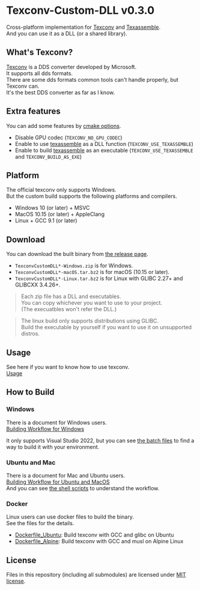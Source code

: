# Texconv-Custom-DLL v0.3.0

Cross-platform implementation for [Texconv](https://github.com/microsoft/DirectXTex/wiki/Texconv) and [Texassemble](https://github.com/Microsoft/DirectXTex/wiki/Texassemble).  
And you can use it as a DLL (or a shared library).  

## What's Texconv?

[Texconv](https://github.com/microsoft/DirectXTex/wiki/Texconv)
is a DDS converter developed by Microsoft.  
It supports all dds formats.  
There are some dds formats common tools can't handle properly, but Texconv can.  
It's the best DDS converter as far as I know.  

## Extra features

You can add some features by [cmake options](./CMake-Options.md).
-   Disable GPU codec (`TEXCONV_NO_GPU_CODEC`)
-   Enable to use [texassemble](https://github.com/microsoft/DirectXTex/wiki/Texassemble) as a DLL function (`TEXCONV_USE_TEXASSEMBLE`)
-   Enable to build [texassemble](https://github.com/microsoft/DirectXTex/wiki/Texassemble) as an executable (`TEXCONV_USE_TEXASSEMBLE` and `TEXCONV_BUILD_AS_EXE`)

## Platform

The official texconv only supports Windows.  
But the custom build supports the following platforms and compilers.

-   Windows 10 (or later) + MSVC
-   MacOS 10.15 (or later) + AppleClang
-   Linux + GCC 9.1 (or later)

## Download

You can download the built binary from [the release page](https://github.com/matyalatte/Texconv-Custom-DLL/releases).  

-   `TexconvCustomDLL*-Windows.zip` is for Windows.
-   `TexconvCustomDLL*-macOS.tar.bz2` is for macOS (10.15 or later).
-   `TexconvCustomDLL*-Linux.tar.bz2` is for Linux with GLIBC 2.27+ and GLIBCXX 3.4.26+.
 
> Each zip file has a DLL and executables.  
> You can copy whichever you want to use to your project.  
> (The execuatbles won't refer the DLL.)  

> The linux build only supports distributions using GLIBC.  
> Build the executable by yourself if you want to use it on unsupported distros.

## Usage

See here if you want to know how to use texconv.  
[Usage](./Usage.md)  

## How to Build

### Windows

There is a document for Windows users.  
[Building Workflow for Windows](./Build-on-Windows.md)  

It only supports Visual Studio 2022, but you can see [the batch files](../batch_files/) to find a way to build it with your environment.  

### Ubuntu and Mac

There is a document for Mac and Ubuntu users.  
[Building Workflow for Ubuntu and MacOS](./Build-on-Unix.md)  
And you can see [the shell scripts](../shell_scripts/) to understand the workflow.  

### Docker

Linux users can use docker files to build the binary.  
See the files for the details.  

- [Dockerfile_Ubuntu](../Dockerfile_Ubuntu): Build texconv with GCC and glibc on Ubuntu
- [Dockerfile_Alpine](../Dockerfile_Alpine): Build texconv with GCC and musl on Alpine Linux

## License
Files in this repository (including all submodules) are licensed under [MIT license](../LICENSE).
